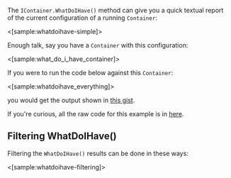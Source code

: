 <!--Title: WhatDoIHave()-->

The `IContainer.WhatDoIHave()` method can give you a quick textual report of the current configuration of a running `Container`:

<[sample:whatdoihave-simple]>

Enough talk, say you have a `Container` with this configuration:

<[sample:what_do_i_have_container]>

If you were to run the code below against this `Container`:

<[sample:whatdoihave_everything]>

you would get the output shown in <a href="https://gist.github.com/jeremydmiller/7eae90eda21cc47ed24fa30623f9feb2" target="_new">this gist</a>.


If you're curious, all the raw code for this example is in [here](https://github.com/JasperFx/lamar/blob/master/src/Lamar.Testing/IoC/Diagnostics/WhatDoIHave_smoke_tests.cs).

## Filtering WhatDoIHave()

Filtering the `WhatDoIHave()` results can be done in these ways:

<[sample:whatdoihave-filtering]>
